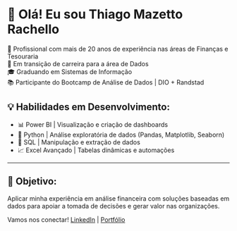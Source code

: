 # 👋 Olá! Eu sou Thiago Mazetto Rachello

💼 Profissional com mais de 20 anos de experiência nas áreas de Finanças e Tesouraria  
🔁 Em transição de carreira para a área de Dados  
🎓 Graduando em Sistemas de Informação  
📚 Participante do Bootcamp de Análise de Dados | DIO + Randstad

## 💡 Habilidades em Desenvolvimento:
- 📊 Power BI | Visualização e criação de dashboards
- 🐍 Python | Análise exploratória de dados (Pandas, Matplotlib, Seaborn)
- 🧮 SQL | Manipulação e extração de dados
- 📈 Excel Avançado | Tabelas dinâmicas e automações

---

## 🚀 Objetivo:
Aplicar minha experiência em análise financeira com soluções baseadas em dados para apoiar a tomada de decisões e gerar valor nas organizações.

Vamos nos conectar!
[LinkedIn](https://www.linkedin.com/in/thiago-rachello-77b7aa56/) | [Portfólio](https://github.com/thiagomazza1830)
